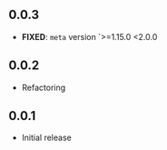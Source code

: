 ## 0.0.3
- **FIXED**: `meta` version `>=1.15.0 <2.0.0


## 0.0.2
- Refactoring


## 0.0.1
- Initial release